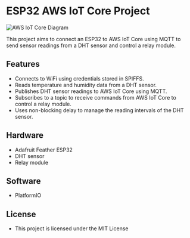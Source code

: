 # ESP32 AWS IoT Core Project
![AWS IoT Core Diagram]("what-is-aws-iot.jpg")

This project aims to connect an ESP32 to AWS IoT Core using MQTT to send sensor readings from a DHT sensor and control a relay module.

## Features
* Connects to WiFi using credentials stored in SPIFFS.
* Reads temperature and humidity data from a DHT sensor.
* Publishes DHT sensor readings to AWS IoT Core using MQTT.
* Subscribes to a topic to receive commands from AWS IoT Core to control a relay module.
* Uses non-blocking delay to manage the reading intervals of the DHT sensor.

## Hardware
* Adafruit Feather ESP32
* DHT sensor
* Relay module

## Software
* PlatformIO

## License
* This project is licensed under the MIT License
